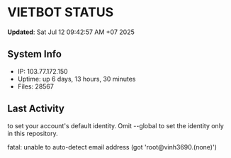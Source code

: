 # VIETBOT STATUS
**Updated**: Sat Jul 12 09:42:57 AM +07 2025

## System Info
- IP: 103.77.172.150
- Uptime: up 6 days, 13 hours, 30 minutes
- Files: 28567

## Last Activity

to set your account's default identity.
Omit --global to set the identity only in this repository.

fatal: unable to auto-detect email address (got 'root@vinh3690.(none)')
